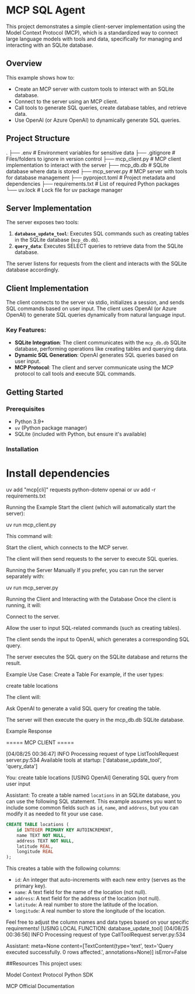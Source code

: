 # MCP SQL Agent 

This project demonstrates a simple client-server implementation using the Model Context Protocol (MCP), which is a standardized way to connect large language models with tools and data, specifically for managing and interacting with an SQLite database.

## Overview

This example shows how to:
- Create an MCP server with custom tools to interact with an SQLite database.
- Connect to the server using an MCP client.
- Call tools to generate SQL queries, create database tables, and retrieve data.
- Use OpenAI (or Azure OpenAI) to dynamically generate SQL queries.

## Project Structure

. ├── .env # Environment variables for sensitive data ├── .gitignore # Files/folders to ignore in version control ├── mcp_client.py # MCP client implementation to interact with the server ├── mcp_db.db # SQLite database where data is stored ├── mcp_server.py # MCP server with tools for database management ├── pyproject.toml # Project metadata and dependencies ├── requirements.txt # List of required Python packages └── uv.lock # Lock file for uv package manager


## Server Implementation

The server exposes two tools:
1. **`database_update_tool`**: Executes SQL commands such as creating tables in the SQLite database (`mcp_db.db`).
2. **`query_data`**: Executes SELECT queries to retrieve data from the SQLite database.

The server listens for requests from the client and interacts with the SQLite database accordingly.

## Client Implementation

The client connects to the server via stdio, initializes a session, and sends SQL commands based on user input. The client uses OpenAI (or Azure OpenAI) to generate SQL queries dynamically from natural language input.

### Key Features:
- **SQLite Integration**: The client communicates with the `mcp_db.db` SQLite database, performing operations like creating tables and querying data.
- **Dynamic SQL Generation**: OpenAI generates SQL queries based on user input.
- **MCP Protocol**: The client and server communicate using the MCP protocol to call tools and execute SQL commands.

## Getting Started

### Prerequisites

- Python 3.9+
- `uv` (Python package manager)
- SQLite (included with Python, but ensure it's available)

### Installation



# Install dependencies
uv add "mcp[cli]" requests python-dotenv openai
or uv add -r requirements.txt


Running the Example
Start the client (which will automatically start the server):

uv run mcp_client.py


This command will:

Start the client, which connects to the MCP server.

The client will then send requests to the server to execute SQL queries.

Running the Server Manually
If you prefer, you can run the server separately with:

uv run mcp_server.py


Running the Client and Interacting with the Database
Once the client is running, it will:

Connect to the server.

Allow the user to input SQL-related commands (such as creating tables).

The client sends the input to OpenAI, which generates a corresponding SQL query.

The server executes the SQL query on the SQLite database and returns the result.

Example Use Case: Create a Table
For example, if the user types:


create table locations

The client will:

Ask OpenAI to generate a valid SQL query for creating the table.

The server will then execute the query in the mcp_db.db SQLite database.

Example Response

===== MCP CLIENT =====

[04/08/25 00:36:47] INFO     Processing request of type ListToolsRequest                                                                                           server.py:534
Available tools at startup: ['database_update_tool', 'query_data']

You: create table locations
[USING OpenAI] Generating SQL query from user input

Assistant: To create a table named `locations` in an SQLite database, you can use the following SQL statement. This example assumes you want to include some common fields such as `id`, `name`, and `address`, but you can modify it as needed to fit your use case.

```sql
CREATE TABLE locations (
    id INTEGER PRIMARY KEY AUTOINCREMENT,
    name TEXT NOT NULL,
    address TEXT NOT NULL,
    latitude REAL,
    longitude REAL
);
```

This creates a table with the following columns:
- `id`: An integer that auto-increments with each new entry (serves as the primary key).
- `name`: A text field for the name of the location (not null).
- `address`: A text field for the address of the location (not null).
- `latitude`: A real number to store the latitude of the location.
- `longitude`: A real number to store the longitude of the location.

Feel free to adjust the column names and data types based on your specific requirements!
[USING LOCAL FUNCTION: database_update_tool]
[04/08/25 00:36:56] INFO     Processing request of type CallToolRequest                                                                                            server.py:534

Assistant: meta=None content=[TextContent(type='text', text='Query executed successfully. 0 rows affected.', annotations=None)] isError=False

##Resources
This project uses:

Model Context Protocol Python SDK

MCP Official Documentation
